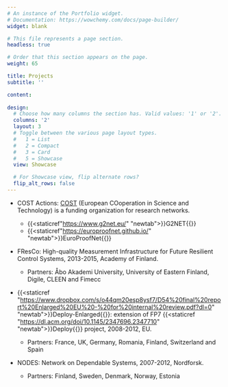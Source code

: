 ```yaml
---
# An instance of the Portfolio widget.
# Documentation: https://wowchemy.com/docs/page-builder/
widget: blank

# This file represents a page section.
headless: true

# Order that this section appears on the page.
weight: 65

title: Projects
subtitle: ''

content:
  
design:
  # Choose how many columns the section has. Valid values: '1' or '2'.
  columns: '2'
  layout: 3
  # Toggle between the various page layout types.
  #   1 = List
  #   2 = Compact
  #   3 = Card
  #   5 = Showcase
  view: Showcase

  # For Showcase view, flip alternate rows?
  flip_alt_rows: false
---
```

* COST Actions: [COST](https://www.cost.eu) (European COoperation in Science and Technology) is a funding organization for research networks.  
  * {{<staticref"https://www.g2net.eu/" "newtab">}}G2NET{{</staticref>}}
  * {{<staticref"https://europroofnet.github.io/" "newtab">}}EuroProofNet{{</staticref>}}

* FResCo: High-quality Measurement Infrastructure for Future Resilient Control Systems, 2013-2015, Academy of Finland.
    * Partners: Åbo Akademi University, University of Eastern Finland, Digile, CLEEN and Fimecc

* {{<staticref "https://www.dropbox.com/s/o44qm20esp8ysf7/D54%20final%20report%20Enlarged%20EU%20-%20for%20internal%20review.pdf?dl=0" "newtab">}}Deploy-Enlarged{{</staticref>}}: extension of FP7 
{{<staticref "https://dl.acm.org/doi/10.1145/2347696.2347710" "newtab">}}Deploy{{</staticref>}} project, 2008-2012, EU.
    * Partners: France, UK, Germany, Romania, Finland, Switzerland and Spain

* NODES: Network on Dependable Systems, 2007-2012, Nordforsk.
    * Partners: Finland, Sweden, Denmark, Norway, Estonia
    



